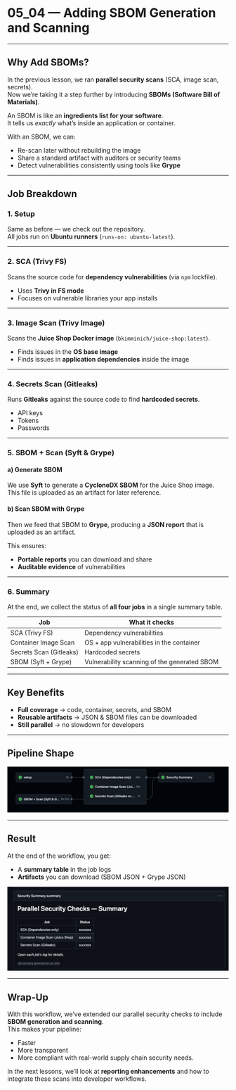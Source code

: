 # 05_04 — Adding SBOM Generation and Scanning

---

## Why Add SBOMs?

In the previous lesson, we ran **parallel security scans** (SCA, image scan, secrets).  
Now we’re taking it a step further by introducing **SBOMs (Software Bill of Materials)**.  

An SBOM is like an **ingredients list for your software**.  
It tells us *exactly* what’s inside an application or container.  

With an SBOM, we can:
- Re-scan later without rebuilding the image  
- Share a standard artifact with auditors or security teams  
- Detect vulnerabilities consistently using tools like **Grype**

---

## Job Breakdown

### 1. Setup
Same as before — we check out the repository.  
All jobs run on **Ubuntu runners** (`runs-on: ubuntu-latest`).

---

### 2. SCA (Trivy FS)
Scans the source code for **dependency vulnerabilities** (via `npm` lockfile).  

- Uses **Trivy in FS mode**  
- Focuses on vulnerable libraries your app installs  

---

### 3. Image Scan (Trivy Image)
Scans the **Juice Shop Docker image** (`bkimminich/juice-shop:latest`).  

- Finds issues in the **OS base image**  
- Finds issues in **application dependencies** inside the image  

---

### 4. Secrets Scan (Gitleaks)
Runs **Gitleaks** against the source code to find **hardcoded secrets**.  

- API keys  
- Tokens  
- Passwords  

---

### 5. SBOM + Scan (Syft & Grype)

#### a) Generate SBOM  
We use **Syft** to generate a **CycloneDX SBOM** for the Juice Shop image.  
This file is uploaded as an artifact for later reference.

#### b) Scan SBOM with Grype  
Then we feed that SBOM to **Grype**, producing a **JSON report** that is uploaded as an artifact.  

This ensures:
- **Portable reports** you can download and share  
- **Auditable evidence** of vulnerabilities  

---

### 6. Summary
At the end, we collect the status of **all four jobs** in a single summary table.  

| Job | What it checks |
|-----|----------------|
| SCA (Trivy FS) | Dependency vulnerabilities |
| Container Image Scan | OS + app vulnerabilities in the container |
| Secrets Scan (Gitleaks) | Hardcoded secrets |
| SBOM (Syft + Grype) | Vulnerability scanning of the generated SBOM |

---

## Key Benefits

- **Full coverage** → code, container, secrets, and SBOM  
- **Reusable artifacts** → JSON & SBOM files can be downloaded  
- **Still parallel** → no slowdown for developers  

---

## Pipeline Shape

![Pipeline Shape](./05_04_images/pipeline_shape.png)

---

## Result

At the end of the workflow, you get:
- A **summary table** in the job logs  
- **Artifacts** you can download (SBOM JSON + Grype JSON)  

![Pipeline Results](./05_03_images/pipeline_results.png)

---

## Wrap-Up

With this workflow, we’ve extended our parallel security checks to include **SBOM generation and scanning**.  
This makes your pipeline:
- Faster  
- More transparent  
- More compliant with real-world supply chain security needs.  

In the next lessons, we’ll look at **reporting enhancements** and how to integrate these scans into developer workflows.